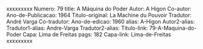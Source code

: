 xxxxxxxxx
Numero: 79
title: A Máquina do Poder
Autor: A Higon
Co-autor: 
Ano-de-Publicacao: 1964
Titulo-original: La Machine du Pouvoir
Tradutor: André Varga
Co-tradutor: 
Ano-de-edicao: 1960
alias: A-Higon
Autor2-alias: 
Tradutor1-alias: Andre-Varga
Tradutor2-alias: 
Titulo-link: 79-A-Maquina-do-Poder
Capa: Lima de Freitas
pags: 182
Capa-link: Lima-de-Freitas
xxxxxxxxx
